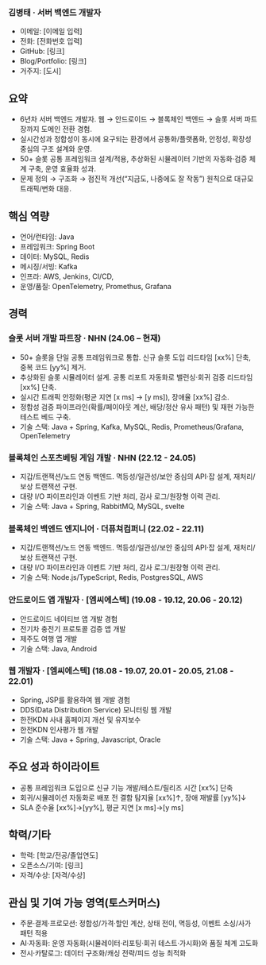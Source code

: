 ### 김병태 · 서버 백엔드 개발자

- 이메일: [이메일 입력]
- 전화: [전화번호 입력]
- GitHub: [링크]
- Blog/Portfolio: [링크]
- 거주지: [도시]

## 요약

- 6년차 서버 백엔드 개발자. 웹 → 안드로이드 → 블록체인 백엔드 → 슬롯 서버 파트장까지 도메인 전환 경험.
- 실시간성과 정합성이 동시에 요구되는 환경에서 공통화/플랫폼화, 안정성, 확장성 중심의 구조 설계와 운영.
- 50+ 슬롯 공통 프레임워크 설계/적용, 추상화된 시뮬레이터 기반의 자동화·검증 체계 구축, 운영 효율화 성과.
- 문제 정의 → 구조화 → 점진적 개선(“지금도, 나중에도 잘 작동”) 원칙으로 대규모 트래픽/변화 대응.

## 핵심 역량

- 언어/런타임: Java
- 프레임워크: Spring Boot
- 데이터: MySQL, Redis
- 메시징/서빙: Kafka
- 인프라: AWS, Jenkins, CI/CD,
- 운영/품질: OpenTelemetry, Promethus, Grafana

## 경력

### 슬롯 서버 개발 파트장 · NHN (24.06 – 현재)

- 50+ 슬롯을 단일 공통 프레임워크로 통합. 신규 슬롯 도입 리드타임 [xx%] 단축, 중복 코드 [yy%] 제거.
- 추상화된 슬롯 시뮬레이터 설계. 공통 리포트 자동화로 밸런싱·회귀 검증 리드타임 [xx%] 단축.
- 실시간 트래픽 안정화(평균 지연 [x ms] → [y ms]), 장애율 [xx%] 감소.
- 정합성 검증 파이프라인(확률/페이아웃 계산, 배당/정산 유사 패턴) 및 재현 가능한 테스트 베드 구축.
- 기술 스택: Java + Spring, Kafka, MySQL, Redis, Prometheus/Grafana, OpenTelemetry

### 블록체인 스포츠베팅 게임 개발 · NHN (22.12 - 24.05)

- 지갑/트랜잭션/노드 연동 백엔드. 멱등성/일관성/보안 중심의 API·잡 설계, 재처리/보상 트랜잭션 구현.
- 대량 I/O 파이프라인과 이벤트 기반 처리, 감사 로그/원장형 이력 관리.
- 기술 스택: Java + Spring, RabbitMQ, MySQL, svelte

### 블록체인 백엔드 엔지니어 · 더퓨쳐컴퍼니 (22.02 - 22.11)

- 지갑/트랜잭션/노드 연동 백엔드. 멱등성/일관성/보안 중심의 API·잡 설계, 재처리/보상 트랜잭션 구현.
- 대량 I/O 파이프라인과 이벤트 기반 처리, 감사 로그/원장형 이력 관리.
- 기술 스택: Node.js/TypeScript, Redis, PostgresSQL, AWS

### 안드로이드 앱 개발자 · [엠씨에스텍] (19.08 - 19.12, 20.06 - 20.12)

- 안드로이드 네이티브 앱 개발 경험
- 전기차 충전기 프로토콜 검증 앱 개발
- 제주도 여행 앱 개발
- 기술 스택: Java, Android

### 웹 개발자 · [엠씨에스텍] (18.08 - 19.07, 20.01 - 20.05, 21.08 - 22.01)

- Spring, JSP를 활용하여 웹 개발 경험
- DDS(Data Distribution Service) 모니터링 웹 개발
- 한전KDN 사내 홈페이지 개선 및 유지보수
- 한전KDN 인사평가 웹 개발
- 기술 스택: Java + Spring, Javascript, Oracle

## 주요 성과 하이라이트

- 공통 프레임워크 도입으로 신규 기능 개발/테스트/릴리즈 시간 [xx%] 단축
- 회귀/시뮬레이션 자동화로 배포 전 결함 탐지율 [xx%]↑, 장애 재발률 [yy%]↓
- SLA 준수율 [xx%]→[yy%], 평균 지연 [x ms]→[y ms]

## 학력/기타

- 학력: [학교/전공/졸업연도]
- 오픈소스/기여: [링크]
- 자격/수상: [자격/수상]

## 관심 및 기여 가능 영역(토스커머스)

- 주문·결제·프로모션: 정합성/가격·할인 계산, 상태 전이, 멱등성, 이벤트 소싱/사가 패턴 적용
- AI·자동화: 운영 자동화(시뮬레이터·리포팅·회귀 테스트·가시화)와 품질 체계 고도화
- 전시·카탈로그: 데이터 구조화/캐싱 전략/피드 성능 최적화
